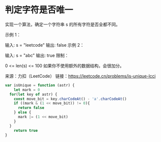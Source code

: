 # 判定字符是否唯一

实现一个算法，确定一个字符串 s 的所有字符是否全都不同。

示例 1：

输入: s = "leetcode"
输出: false 
示例 2：

输入: s = "abc"
输出: true
限制：

0 <= len(s) <= 100
如果你不使用额外的数据结构，会很加分。

来源：力扣（LeetCode）
链接：https://leetcode.cn/problems/is-unique-lcci

```js
var isUnique = function (astr) {
	let mark = 0
  for(let key of astr) {
    const move_bit = key.charCodeAt() - 'a'.charCodeAt()
    if ((mark & (1 << move_bit)) != 0){
      return false
    } else {
      mark |= (1 << move_bit)
    }
  }
	return true
}
```

